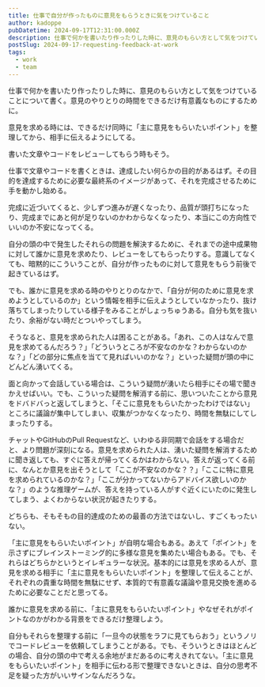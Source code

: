 ```yaml
---
title: 仕事で自分が作ったものに意見をもらうときに気をつけていること
author: kadoppe
pubDatetime: 2024-09-17T12:31:00.000Z
description: 仕事で何かを書いたり作ったりした時に、意見のもらい方として気をつけていることについて書く。意見のやりとりの時間をできるだけ有意義なものにするために。
postSlug: 2024-09-17-requesting-feedback-at-work
tags:
  - work
  - team
---
```


仕事で何かを書いたり作ったりした時に、意見のもらい方として気をつけていることについて書く。意見のやりとりの時間をできるだけ有意義なものにするために。

意見を求める時には、できるだけ同時に「主に意見をもらいたいポイント」を整理してから、相手に伝えるようにしてる。

書いた文章やコードをレビューしてもらう時もそう。

仕事で文章やコードを書くときは、達成したい何らかの目的があるはず。その目的を達成するために必要な最終系のイメージがあって、それを完成させるために手を動かし始める。

完成に近づいてくると、少しずつ進みが遅くなったり、品質が頭打ちになったり、完成までにあと何が足りないのかわからなくなったり、本当にこの方向性でいいのか不安になってくる。

自分の頭の中で発生したそれらの問題を解決するために、それまでの途中成果物に対して誰かに意見を求めたり、レビューをしてもらったりする。意識してなくても、暗黙的にこういうことが、自分が作ったものに対して意見をもらう前後で起きているはず。

でも、誰かに意見を求める時のやりとりのなかで、「自分が何のために意見を求めようとしているのか」という情報を相手に伝えようとしていなかったり、抜け落ちてしまったりしている様子をみることがしょっちゅうある。自分も気を抜いたり、余裕がない時だとついやってしまう。

そうなると、意見を求められた人は困ることがある。「あれ、この人はなんで意見を求めてるんだろう？」「どういうところが不安なのかな？わからないのかな？」「どの部分に焦点を当てて見ればいいのかな？」といった疑問が頭の中にどんどん湧いてくる。

面と向かって会話している場合は、こういう疑問が湧いたら相手にその場で聞きかえせばいい。でも、こういった疑問を解消する前に、思いついたことから意見をドバドバっと返してしまうと、「そこに意見をもらいたかったわけではない」ところに議論が集中してしまい、収集がつかなくなったり、時間を無駄にしてしまったりする。

チャットやGitHubのPull Requestなど、いわゆる非同期で会話をする場合だと、より問題が深刻になる。意見を求められた人は、湧いた疑問を解消するために聞き返しても、すぐに答えが帰ってくるかはわからない。答えが返ってくる前に、なんとか意見を出そうとして「ここが不安なのかな？？」「ここに特に意見を求められているのかな？」「ここが分かってないからアドバイス欲しいのかな？」のような推理ゲームが、答えを持っている人がすぐ近くにいたのに発生してしまう、よくわからない状況が起きたりする。

どちらも、そもそもの目的達成のための最善の方法ではないし、すごくもったいない。

「主に意見をもらいたいポイント」が自明な場合もある。あえて「ポイント」を示さずにブレインストーミング的に多様な意見を集めたい場合もある。でも、それらはどちらかというとイレギュラーな状況。基本的には意見を求める人が、意見を求める相手に「主に意見をもらいたいポイント」を整理して伝えることが、それぞれの貴重な時間を無駄にせず、本質的で有意義な議論や意見交換を進めるために必要なことだと思ってる。

誰かに意見を求める前に、「主に意見をもらいたいポイント」やなぜそれがポイントなのかがわかる背景をできるだけ整理しよう。

自分もそれらを整理する前に「一旦今の状態をラフに見てもらおう」というノリでコードレビューを依頼してしまうことがある。でも、そういうときはほとんどの場合、自分の頭の中で考える余地がまだあるのに考えきれてない。「主に意見をもらいたいポイント」を相手に伝わる形で整理できないときは、自分の思考不足を疑った方がいいサインなんだろうな。
